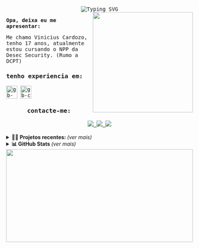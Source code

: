 <samp>
  <div id="top" align ="center" >
   <img src="https://readme-typing-svg.demolab.com?font=Fira+Code&weight=700&size=18&duration=4000&pause=10&color=F78015&center=true&width=700&lines=Ou%C3%A7a+conselhos+e+aceite+instru%C3%A7%C3%B5es%2C+e+acabar%C3%A1+sendo+s%C3%A1bio.;Prov%C3%A9rbios+19%3A20" alt="Typing SVG" />
  </div>

  <img align="right" src="https://media.discordapp.net/attachments/1064718128753422423/1107439161163653120/com_filtro_e_fundo_laranja.png?width=501&height=663" height="270px">

<b align="left">Opa, deixa eu me apresentar:</b>

<p align="left">Me chamo Vinicius Cardozo, tenho 17 anos, atualmente estou cursando o NPP da Desec Security. (Rumo a DCPT) </p>
<h3>tenho experiencia em:</h3>
<img align="center" alt="gb-py" height="35" width="30" src="https://cdn.jsdelivr.net/gh/devicons/devicon/icons/python/python-original.svg">
<img align="center" alt="gb-c" height="35" width="30" src="https://cdn.jsdelivr.net/gh/devicons/devicon/icons/c/c-original.svg">

  
  <br>
  <div align="center">
  <h3><b>contacte-me:</b></h3>
  <a href="https://www.linkedin.com/in/vinicius-cardozo-a65691191/" target="_blank" rel="noopener noreferrer">
  <img src="https://img.shields.io/badge/-linkedin-orange.svg?style=for-the-badge&logo=linkedin&logoColor=white">
  </a>
  <a href="mailto:vcuriobones1999@gmail.com" target="_blank" rel="noopener noreferrer">
  <img src="https://img.shields.io/badge/-gmail-orange?style=for-the-badge&logo=gmail&logoColor=white">
  </a>

  <a href="https://www.instagram.com/vini_ccardozo/" target="_blank" rel="noopener noreferrer">
  <img src="https://img.shields.io/badge/-instagram-orange.svg?style=for-the-badge&logo=Instagram&logoColor=white">
  </a>

  </div>
  </samp>
<br>
  <details>
  <summary> <b>👨‍💻 Projetos recentes: </b> <i>(ver mais)</i> </summary>
  <br>
<div align="center">
  
  <a href="https://github.com/V1n1nh0/IMC-Calculator">
    <img align="center" src="https://github-readme-stats.vercel.app/api/pin/?username=V1n1nh0&theme=codeSTACKr&border_color=A6A6A6CF&repo=IMC-Calculator" />
  </a>
  
  </div>
</details>
  
 
 <details>
  <summary> <b>📊 GitHub Stats </b><i >(ver mais)</i> </summary>
  <br>
<div align="center">
  <a href = "https://github.com/V1n1nh0">
        <!--<img height="180em" src="https://github-readme-stats.vercel.app/api?username=V1n1nh0&show_icons=true&line_height=20&theme=transparent&hide_rank=true&include_all_commits=true&count_private=true&locale=pt-br&border_color=A6A6A6CF&title_color=0094F5&text_color=0094F5C5">
        <img height="180em" src="https://github-readme-stats.vercel.app/api/top-langs/?username=V1n1nh0&langs_count=6&layout=compact&line_height=30&locale=pt-br&theme=transparent&border_color=A6A6A6CF&title_color=0094F5&text_color=0094F5C5">
    <img height="180em" src="https://streak-stats.demolab.com?user=V1n1nh0&theme=github-dark&locale=pt_BR&fire=FF8B33&ring=0094F5C5&currStreakNum=FF8B33&currStreakLabel=FF8B33&sideLabels=0094F5C5&sideNums=0094F5C5&dates=0094F5C5&background=FFFFFF00&border=A6A6A6CF&stroke=0094F5C5"> -->
    <img height="180em" src="https://github-readme-stats.vercel.app/api?username=V1n1nh0&show_icons=true&line_height=20&theme=codeSTACKr&hide_rank=true&include_all_commits=true&count_private=true&locale=pt-br&border_color=A6A6A6CF">
        <img height="180em" src="https://github-readme-stats.vercel.app/api/top-langs/?username=V1n1nh0&langs_count=6&layout=compact&line_height=30&locale=pt-br&theme=codeSTACKr&border_color=A6A6A6CF">
    <img height="180em" src="https://streak-stats.demolab.com?user=V1n1nh0&theme=codeSTACKr&locale=pt_BR&fire=FF8B33&border=A6A6A6CF&stroke=0094F5C5">
    </a>
        
 </div>
 <br>
 <br>
  <samp>
  <div align="center">
    <p><b>Profile Views: 👀</b></p>
  <img height ="20px" src="https://profile-counter.glitch.me/{V1n1nh0}/count.svg"> 
 <!--<img src="https://komarev.com/ghpvc/?username=V1n1nh0&style=flat-square&color=1a1b27&label=profile+views"> -->
  </div> 
</samp>
</details>

<img align="center" src="https://media.discordapp.net/attachments/1051892916693516338/1090979283167617044/00019-2356181945.png" width="100%" height="250px" />
